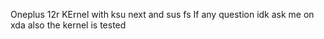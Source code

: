 Oneplus 12r KErnel with ksu next and sus fs If any question idk ask me on xda also the kernel is tested

